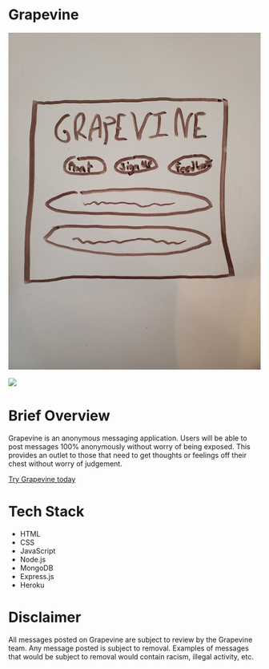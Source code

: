 # Grapevine

![/wireframe.jpg](wireframe.jpg)

![](ERD.png)

# Brief Overview
Grapevine is an anonymous messaging application. Users will be able to post messages 100% anonymously without worry of being exposed. This provides an outlet to those that need to get thoughts or feelings off their chest without worry of judgement. 

<a href="https://grapevine-project.herokuapp.com/grapevine"> Try Grapevine today </a>

# Tech Stack
- HTML
- CSS
- JavaScript
- Node.js
- MongoDB
- Express.js
- Heroku

# Disclaimer
All messages posted on Grapevine are subject to review by the Grapevine team. Any message posted is subject to removal. Examples of messages that would be subject to removal would contain racism, illegal activity, etc.
